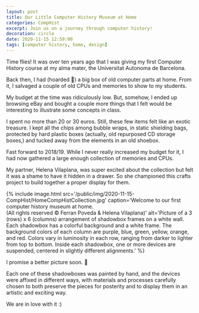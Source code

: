 ```yaml
---
layout: post
title: Our Little Computer History Museum at Home
categories: CompHist
excerpt: Join us on a journey through computer history!
decoration: circle
date: 2020-11-15 12:59:00
tags: [computer history, home, design]
---
```


Time flies! It was over ten years ago that I was giving my first Computer History course at my alma mater, the Universitat Autonoma de Barcelona.

Back then, I had (hoarded 🙈) a big box of old computer parts at home. From it, I salvaged a couple of old CPUs and memories to show to my students.

My budget at the time was ridiculously low. But, somehow, I ended up browsing eBay and bought a couple more things that I felt would be interesting to illustrate some concepts in class.

I spent no more than 20 or 30 euros. Still, these few items felt like an exotic treasure. I kept all the chips among bubble wraps, in static shielding bags, protected by hard plastic boxes (actually, old repurposed CD storage boxes,) and tucked away from the elements in an old shoebox.

Fast forward to 2018/19. While I never really increased my budget for it, I had now gathered a large enough collection of memories and CPUs.

My partner, Helena Vilaplana, was super excited about the collection but felt it was a shame to have it hidden in a drawer. So she championed this crafts project to build together a proper display for them.

{% include image.html src='/public/img/2020-11-15-CompHist/HomeCompHistCollection.jpg' caption='Welcome to our first computer history museum at home.<br>(All rights reserved © Ferran Poveda & Helena Vilaplana)' alt='Picture of a 3 (rows) x 6 (columns) arrangement of shadowbox frames on a white wall. Each shadowbox has a colorful background and a white frame. The background colors of each column are purple, blue, green, yellow, orange, and red. Colors vary in luminosity in each row, ranging from darker to lighter from top to bottom. Inside each shadowbox, one or more devices are suspended, centered in slightly different alignments.' %}

<div class="message">
I promise a better picture soon. 🤪
</div>

Each one of these shadowboxes was painted by hand, and the devices were affixed in different ways, with materials and processes carefully chosen to both preserve the pieces for posterity and to display them in an artistic and exciting way.

We are in love with it :)

